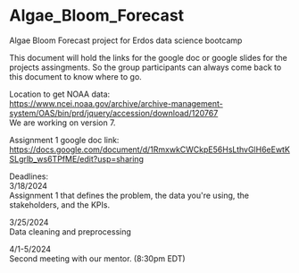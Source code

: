 # Algae_Bloom_Forecast
Algae Bloom Forecast project for Erdos data science bootcamp

This document will hold the links for the google doc or google slides for the projects assingments.
So the group participants can always come back to this document to know where to go.

Location to get NOAA data:\
https://www.ncei.noaa.gov/archive/archive-management-system/OAS/bin/prd/jquery/accession/download/120767 \
We are working on version 7.

Assignment 1 google doc link:\
https://docs.google.com/document/d/1RmxwkCWCkpE56HsLthvGlH6eEwtKSLgrlb_ws6TPfME/edit?usp=sharing



Deadlines:\
3/18/2024\
Assignment 1 that defines the problem, the data you're using, the stakeholders, and the KPIs.

3/25/2024\
Data cleaning and preprocessing

4/1-5/2024\
Second meeting with our mentor. (8:30pm EDT)
